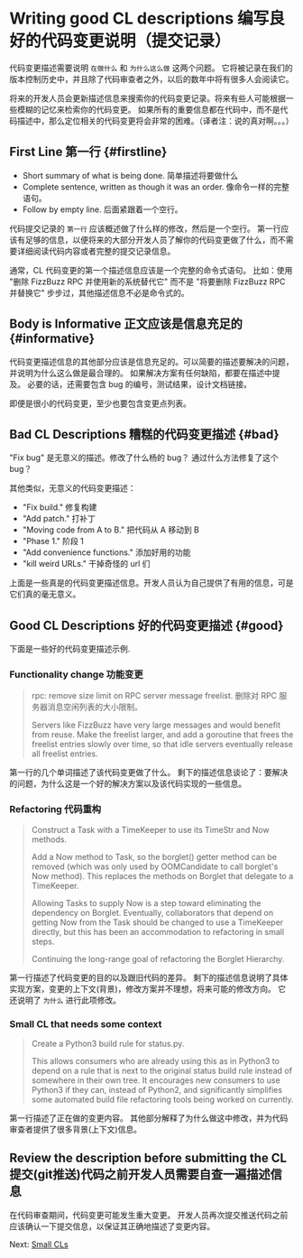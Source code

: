 # Writing good CL descriptions 编写良好的代码变更说明（提交记录）

代码变更描述需要说明 `在做什么` 和 `为什么这么做` 这两个问题。
它将被记录在我们的版本控制历史中，并且除了代码审查者之外，以后的数年中将有很多人会阅读它。

将来的开发人员会更新描述信息来搜索你的代码变更记录。将来有些人可能根据一些模糊的记忆来检索你的代码变更。
如果所有的重要信息都在代码中，而不是代码描述中，那么定位相关的代码变更将会非常的困难。（译者注：说的真对啊。。。）

## First Line 第一行 {#firstline}

* Short summary of what is being done. 简单描述将要做什么
* Complete sentence, written as though it was an order. 像命令一样的完整语句。
* Follow by empty line. 后面紧跟着一个空行。

代码提交记录的 `第一行` 应该概述做了什么样的修改，然后是一个空行。
第一行应该有足够的信息，以便将来的大部分开发人员了解你的代码变更做了什么，而不需要详细阅读代码内容或者完整的提交记录信息。

通常，CL 代码变更的第一个描述信息应该是一个完整的命令式语句。
比如：使用 "删除 FizzBuzz RPC 并使用新的系统替代它" 而不是 "将要删除 FizzBuzz RPC 并替换它"
步步过，其他描述信息不必是命令式的。

## Body is Informative 正文应该是信息充足的 {#informative}

代码变更描述信息的其他部分应该是信息充足的。可以简要的描述要解决的问题，并说明为什么这么做是最合理的。
如果解决方案有任何缺陷，都要在描述中提及。
必要的话，还需要包含 bug 的编号，测试结果，设计文档链接。

即便是很小的代码变更，至少也要包含变更点列表。

## Bad CL Descriptions 糟糕的代码变更描述 {#bad}

"Fix bug" 是无意义的描述。修改了什么杨的 bug？ 通过什么方法修复了这个 bug？

其他类似，无意义的代码变更描述：

- "Fix build."                        修复构建
- "Add patch."                        打补丁
- "Moving code from A to B."          把代码从 A 移动到 B
- "Phase 1."                          阶段 1
- "Add convenience functions."        添加好用的功能
- "kill weird URLs."                  干掉奇怪的 url 们

上面是一些真是的代码变更描述信息。开发人员认为自己提供了有用的信息，可是它们真的毫无意义。

## Good CL Descriptions 好的代码变更描述 {#good}

下面是一些好的代码变更描述示例.

### Functionality change 功能变更

> rpc: remove size limit on RPC server message freelist. 删除对 RPC 服务器消息空闲列表的大小限制。
>
> Servers like FizzBuzz have very large messages and would benefit from reuse.
> Make the freelist larger, and add a goroutine that frees the freelist entries
> slowly over time, so that idle servers eventually release all freelist
> entries.

第一行的几个单词描述了该代码变更做了什么。
剩下的描述信息谈论了：要解决的问题，为什么这是一个好的解决方案以及该代码实现的一些信息。

### Refactoring 代码重构

> Construct a Task with a TimeKeeper to use its TimeStr and Now methods.
>
> Add a Now method to Task, so the borglet() getter method can be removed (which
> was only used by OOMCandidate to call borglet's Now method). This replaces the
> methods on Borglet that delegate to a TimeKeeper.
>
> Allowing Tasks to supply Now is a step toward eliminating the dependency on
> Borglet. Eventually, collaborators that depend on getting Now from the Task
> should be changed to use a TimeKeeper directly, but this has been an
> accommodation to refactoring in small steps.
>
> Continuing the long-range goal of refactoring the Borglet Hierarchy.

第一行描述了代码变更的目的以及跟旧代码的差异。
剩下的描述信息说明了具体实现方案，变更的上下文(背景)，修改方案并不理想，将来可能的修改方向。
它还说明了 `为什么` 进行此项修改。

### Small CL that needs some context

> Create a Python3 build rule for status.py.
>
> This allows consumers who are already using this as in Python3 to depend on a
> rule that is next to the original status build rule instead of somewhere in
> their own tree. It encourages new consumers to use Python3 if they can,
> instead of Python2, and significantly simplifies some automated build file
> refactoring tools being worked on currently.

第一行描述了正在做的变更内容。
其他部分解释了为什么做这中修改，并为代码审查者提供了很多背景(上下文)信息。

## Review the description before submitting the CL 提交(git推送)代码之前开发人员需要自查一遍描述信息

在代码审查期间，代码变更可能发生重大变更。
开发人员再次提交推送代码之前应该确认一下提交信息，以保证其正确地描述了变更内容。

Next: [Small CLs](small-cls.md)
